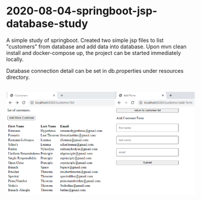 # 2020-08-04-springboot-jsp-database-study

A simple study of springboot. Created two simple jsp files to list "customers" from database and add data into database. Upon mvn clean install and docker-compose up, the project can be started immediately locally. 

Database connection detail can be set in db.properties under resources directory.
<br/><br/>

<p align="center">
<img width="600" src="https://github.com/machingclee/2020-08-04-springboot-jsp-database-study/blob/master/functions.jpg">
</p>
